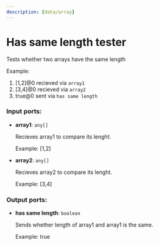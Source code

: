 ```yaml
---
description: [data/array]
---
```


# Has same length tester

Tests whether two arrays have the same length

Example:
1. [1,2]@0 recieved via `array1` 
2. [3,4]@0 recieved via `array2`
3. true@0 sent via `has same length`

### Input ports:

* __array1__: `any[]`

    Recieves array1 to compare its lenght.
    
    Example:
    [1,2]


* __array2__: `any[]`

    Recieves array2 to compare its lenght.
    
    Example:
    [3,4]

### Output ports:

* __has same length__: `boolean`

    Sends whether length of array1 and array1 is the same.
    
    Example:
    true

